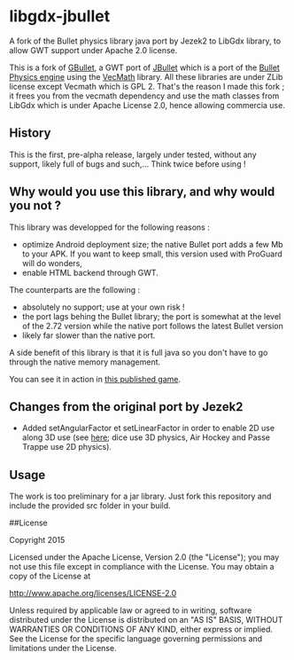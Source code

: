 # libgdx-jbullet
A fork of the Bullet physics library java port by Jezek2 to LibGdx library, to allow GWT support under Apache 2.0 license. 

This is a fork of [GBullet](https://code.google.com/p/gbullet/), a GWT port of [JBullet](http://jbullet.advel.cz/) which is a port of the [Bullet Physics engine](http://bulletphysics.org/wordpress/) using the [VecMath](https://java.net/projects/vecmath) library. All these libraries are under ZLib license except Vecmath which is GPL 2. That's the reason I made this fork ; it frees you from the vecmath dependency and use the math classes from LibGdx which is under Apache License 2.0, hence allowing commercia use.

## History

This is the first, pre-alpha release, largely under tested, without any support, likely full of bugs and such,... 
Think twice before using !

## Why would you use this library, and why would you not ?

This library was developped for the following reasons :
- optimize Android deployment size; the native Bullet port adds a few Mb to your APK. If you want to keep small, this version used with ProGuard will do wonders,
- enable HTML backend through GWT.

The counterparts are the following :
- absolutely no support; use at your own risk !
- the port lags behing the Bullet library; the port is somewhat at the level of the 2.72 version while the native port follows the latest Bullet version
- likely far slower than the native port.

A side benefit of this library is that it is full java so you don't have to go through the native memory management.

You can see it in action in [this published game](https://play.google.com/store/apps/details?id=org.softmotion.fpack.lite).

## Changes from the original port by Jezek2

- Added setAngularFactor et setLinearFactor in order to enable 2D use along 3D use (see [here](https://play.google.com/store/apps/details?id=org.softmotion.fpack.lite); dice use 3D physics, Air Hockey and Passe Trappe use 2D physics). 

## Usage

The work is too preliminary for a jar library. Just fork this repository and include the provided src folder in your build.

##License

Copyright 2015

Licensed under the Apache License, Version 2.0 (the "License"); you may not use this file except in compliance with the License. You may obtain a copy of the License at

http://www.apache.org/licenses/LICENSE-2.0

Unless required by applicable law or agreed to in writing, software distributed under the License is distributed on an "AS IS" BASIS, WITHOUT WARRANTIES OR CONDITIONS OF ANY KIND, either express or implied. See the License for the specific language governing permissions and limitations under the License.
